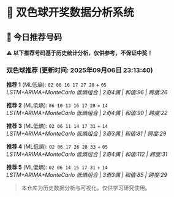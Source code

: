# 🎯 双色球开奖数据分析系统

<!-- BEGIN:recommendations -->
## 🎯 今日推荐号码

**⚠️ 以下推荐号码基于历史统计分析，仅供参考，不保证中奖！**

### 双色球推荐 (更新时间: 2025年09月06日 23:13:40)

**推荐 1** (ML低熵): `02 06 16 17 27 28` + `05`  
*LSTM+ARIMA+MonteCarlo 低熵组合 | 2奇4偶 | 和值:96 | 跨度:26*

**推荐 2** (ML低熵): `06 10 13 16 17 28` + `14`  
*LSTM+ARIMA+MonteCarlo 低熵组合 | 2奇4偶 | 和值:90 | 跨度:22*

**推荐 3** (ML低熵): `02 06 11 14 17 31` + `14`  
*LSTM+ARIMA+MonteCarlo 低熵组合 | 3奇3偶 | 和值:81 | 跨度:29*

**推荐 4** (ML低熵): `02 06 17 26 28 33` + `05`  
*LSTM+ARIMA+MonteCarlo 低熵组合 | 2奇4偶 | 和值:112 | 跨度:31*

**推荐 5** (ML低熵): `02 06 14 15 17 31` + `14`  
*LSTM+ARIMA+MonteCarlo 低熵组合 | 3奇3偶 | 和值:85 | 跨度:29*

<!-- END:recommendations -->

























> 本仓库为历史数据分析与可视化，仅供学习研究使用。
